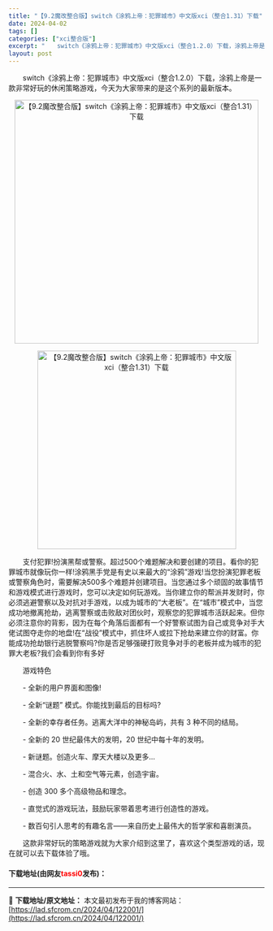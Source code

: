 ```yaml
---
title: "【9.2魔改整合版】switch《涂鸦上帝：犯罪城市》中文版xci（整合1.31）下载"
date: 2024-04-02
tags: []
categories: ["xci整合版"]
excerpt: "　　switch《涂鸦上帝：犯罪城市》中文版xci（整合1.2.0）下载，涂鸦上帝是一款非常好玩的休闲策略游戏，今天为大家带来的是这个系列的最新版本。 　　支付犯罪!扮演黑帮或警察。超过500个难题解决和要创建的项目。看你的犯罪城市就像玩你一样!涂鸦黑手党是有史以来最大的&ldquo;涂鸦&amp;rdqu&hellip;"
layout: post
---
```


 <p>　　switch《涂鸦上帝：犯罪城市》中文版xci（整合1.2.0）下载，涂鸦上帝是一款非常好玩的休闲策略游戏，今天为大家带来的是这个系列的最新版本。</p> <p align="center"><img align="" border="0" src="https://lad.sfcrom.cn/wp-content/uploads/2024/04/20240402_660bdfb2d4a97.webp" width="480" alt="【9.2魔改整合版】switch《涂鸦上帝：犯罪城市》中文版xci（整合1.31）下载" /></p> <p align="center"><img align="" border="0" src="https://lad.sfcrom.cn/wp-content/uploads/2024/04/20240402_660bdfb328cdd.webp" width="391" alt="【9.2魔改整合版】switch《涂鸦上帝：犯罪城市》中文版xci（整合1.31）下载" /></p> <p>　　支付犯罪!扮演黑帮或警察。超过500个难题解决和要创建的项目。看你的犯罪城市就像玩你一样!涂鸦黑手党是有史以来最大的&ldquo;涂鸦&rdquo;游戏!当您扮演犯罪老板或警察角色时，需要解决500多个难题并创建项目。当您通过多个顽固的故事情节和游戏模式进行游戏时，您可以决定如何玩游戏。当你建立你的帮派并发财时，你必须逃避警察以及对抗对手游戏，以成为城市的&ldquo;大老板&rdquo;。在&ldquo;城市&rdquo;模式中，当您成功地撤离抢劫，逃离警察或击败敌对团伙时，观察您的犯罪城市活跃起来。但你必须注意你的背影，因为在每个角落后面都有一个好警察试图为自己或竞争对手大佬试图夺走你的地盘!在&ldquo;战役&rdquo;模式中，抓住坏人或拉下抢劫来建立你的财富。你能成功抢劫银行逃脱警察吗?你是否足够强硬打败竞争对手的老板并成为城市的犯罪大老板?我们会看到你有多好</p> <p>　　游戏特色</p> <p>　　- 全新的用户界面和图像!</p> <p>　　- 全新&ldquo;谜题&rdquo; 模式。你能找到最后的目标吗?</p> <p>　　- 全新的幸存者任务。逃离大洋中的神秘岛屿，共有 3 种不同的结局。</p> <p>　　- 全新的 20 世纪最伟大的发明，20 世纪中每十年的发明。</p> <p>　　- 新谜题。创造火车、摩天大楼以及更多...</p> <p>　　- 混合火、水、土和空气等元素，创造宇宙。</p> <p>　　- 创造 300 多个高级物品和理念。</p> <p>　　- 直觉式的游戏玩法，鼓励玩家带着思考进行创造性的游戏。</p> <p>　　- 数百句引人思考的有趣名言&mdash;&mdash;来自历史上最伟大的哲学家和喜剧演员。</p> <p>　　这款非常好玩的策略游戏就为大家介绍到这里了，喜欢这个类型游戏的话，现在就可以去下载体验了哦。</p> <p><h4>下载地址(由网友<font color="red">tassi0</font>发布)：</h4></p> 

---
📖 **下载地址/原文地址：** 本文最初发布于我的博客网站：[https://lad.sfcrom.cn/2024/04/122001/](https://lad.sfcrom.cn/2024/04/122001/)
